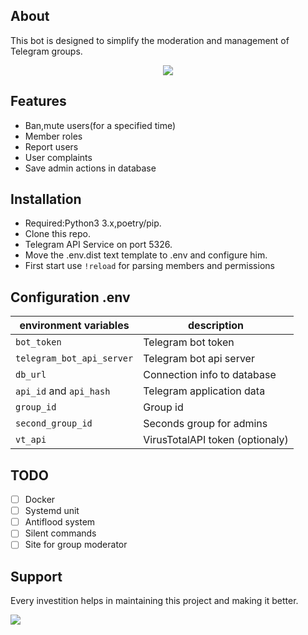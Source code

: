 ## About
This bot is designed to simplify the moderation and management of Telegram groups.

<p align="center">
    <img src="https://img.shields.io/badge/license-GPL-blue">
</p>

## Features

* Ban,mute users(for a specified time) 
* Member roles       
* Report users
* User complaints
* Save admin actions in database

## Installation

- Required:Python3 3.x,poetry/pip.
- Clone this repo.
- Telegram API Service on port 5326.
- Move the .env.dist text template to .env and configure him.
- First start use `!reload` for parsing members and permissions

## Configuration .env

| environment variables             | description                      |
|-----------------------------------|----------------------------------|
| `bot_token`                       | Telegram bot token               |
| `telegram_bot_api_server`         | Telegram bot api server          |
| `db_url`                          | Connection info to database      |
| `api_id` and `api_hash`           | Telegram application data        |
| `group_id`                        | Group id                         |
| `second_group_id`                 | Seconds group for admins         |
| `vt_api`                          | VirusTotalAPI token (optionaly)  |

## TODO  

- [ ] Docker
- [ ] Systemd unit
- [ ] Antiflood system                          
- [ ] Silent commands
- [ ] Site for group moderator

## Support 
Every investition helps in maintaining this project and making it better.

<img src="https://img.shields.io/badge/btc-bc1qzp7q3rghzcx70534e7xf6tj0ns3dqvvnex80kf-green?logo=bitcoin">
